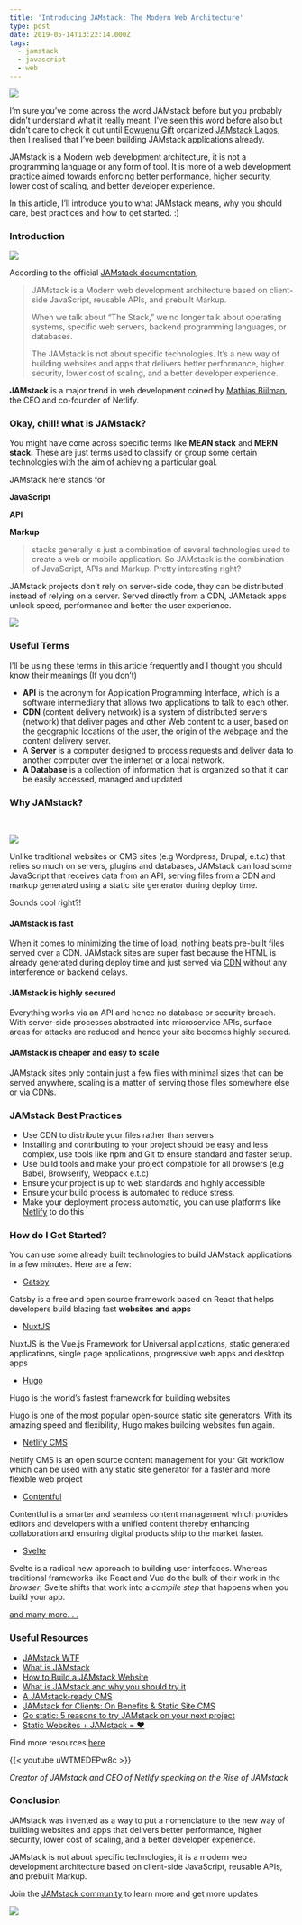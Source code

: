 ```yaml
---
title: 'Introducing JAMstack: The Modern Web Architecture'
type: post
date: 2019-05-14T13:22:14.000Z
tags:
  - jamstack
  - javascript
  - web
---
```

![](https://cdn-images-1.medium.com/max/720/1*xYSNCnp6eh2ZDpwQtYL6qg.jpeg)

I’m sure you’ve come across the word JAMstack before but you probably didn’t
understand what it really meant. I’ve seen this word before also but didn’t care
to check it out until [Egwuenu Gift](https://medium.com/u/46bccfc2f42c)
organized [JAMstack Lagos](https://twitter.com/jamstacklagos), then I realised
that I’ve been building JAMstack applications already.

JAMstack is a Modern web development architecture, it is not a programming
language or any form of tool. It is more of a web development practice aimed
towards enforcing better performance, higher security, lower cost of scaling,
and better developer experience.

In this article, I’ll introduce you to what JAMstack means, why you should care,
best practices and how to get started. :)

### Introduction

![](https://cdn-images-1.medium.com/max/720/0*t3L6E_t7RRLXjRcE.png)

According to the official [JAMstack documentation](https://jamstack.org/), 

> JAMstack is a Modern web development architecture based on client-side
> JavaScript, reusable APIs, and prebuilt Markup.
>
> When we talk about “The Stack,” we no longer talk about operating systems,
> specific web servers, backend programming languages, or databases.
>
> The JAMstack is not about specific technologies. It’s a new way of building
> websites and apps that delivers better performance, higher security, lower cost
> of scaling, and a better developer experience.

**JAMstack** is a major trend in web development coined by [Mathias
Biilman](https://twitter.com/biilmann), the CEO and co-founder of Netlify. 

### Okay, chill! what is JAMstack?

You might have come across specific terms like **MEAN stack** and **MERN
stack.** These are just terms used to classify or group some certain
technologies with the aim of achieving a particular goal.

JAMstack here stands for

**JavaScript**

**API**

**Markup**

> stacks generally is just a combination of several technologies used to create a
> web or mobile application. So JAMstack is the combination of JavaScript, APIs
> and Markup. Pretty interesting right?

JAMstack projects don’t rely on server-side code, they can be distributed
instead of relying on a server. Served directly from a CDN, JAMstack apps unlock
speed, performance and better the user experience.

![](https://cdn-images-1.medium.com/max/720/1*033Z3JaR-zCm46ro7AbD3A.png)

### Useful Terms

I’ll be using these terms in this article frequently and I thought you should
know their meanings (If you don’t)

* **API** is the acronym for Application Programming Interface, which is a
  software intermediary that allows two applications to talk to each other.
* **CDN** (content delivery network) is a system of distributed servers (network)
  that deliver pages and other Web content to a user, based on the geographic
  locations of the user, the origin of the webpage and the content delivery
  server.
* A **Server** is a computer designed to process requests and deliver data to
  another computer over the internet or a local network.
* **A Database** is a collection of information that is organized so that it can
  be easily accessed, managed and updated

### Why JAMstack?

<br> 

![](https://cdn-images-1.medium.com/max/720/0*HbtT08v5SNGI-FXo.png)

Unlike traditional websites or CMS sites (e.g Wordpress, Drupal, e.t.c) that
relies so much on servers, plugins and databases, JAMstack can load some
JavaScript that receives data from an API, serving files from a CDN and markup
generated using a static site generator during deploy time.

Sounds cool right?!

#### JAMstack is fast

When it comes to minimizing the time of load, nothing beats pre-built files
served over a CDN. JAMstack sites are super fast because the HTML is already
generated during deploy time and just served via
[CDN](https://flaviocopes.com/cdn/) without any interference or backend delays.

#### JAMstack is highly secured

Everything works via an API and hence no database or security breach. With
server-side processes abstracted into microservice APIs, surface areas for
attacks are reduced and hence your site becomes highly secured.

#### JAMstack is cheaper and easy to scale

JAMstack sites only contain just a few files with minimal sizes that can be
served anywhere, scaling is a matter of serving those files somewhere else or
via CDNs.

### JAMstack Best Practices

* Use CDN to distribute your files rather than servers 
* Installing and contributing to your project should be easy and less complex, use
  tools like npm and Git to ensure standard and faster setup.
* Use build tools and make your project compatible for all browsers (e.g Babel,
  Browserify, Webpack e.t.c)
* Ensure your project is up to web standards and highly accessible 
* Ensure your build process is automated to reduce stress.
* Make your deployment process automatic, you can use platforms like
  [Netlify](https://netlify.com) to do this

### How do I Get Started?

You can use some already built technologies to build JAMstack applications in a
few minutes. Here are a few:

* [Gatsby](https://www.gatsbyjs.org/)

Gatsby is a free and open source framework based on React that helps developers
build blazing fast **websites and** **apps**

* [NuxtJS](https://nuxtjs.org/)

NuxtJS is the Vue.js Framework for Universal applications, static generated
applications, single page applications, progressive web apps and desktop apps

* [Hugo](https://gohugo.io/)

Hugo is the world’s fastest framework for building websites

Hugo is one of the most popular open-source static site generators. With its
amazing speed and flexibility, Hugo makes building websites fun again.

* [Netlify CMS](https://www.netlifycms.org/)

Netlify CMS is an open source content management for your Git workflow which can
be used with any static site generator for a faster and more flexible web
project

* [Contentful](https://www.contentful.com)

Contentful is a smarter and seamless content management which provides editors
and developers with a unified content thereby enhancing collaboration and
ensuring digital products ship to the market faster.

* [Svelte](https://svelte.dev/)

Svelte is a radical new approach to building user interfaces. Whereas
traditional frameworks like React and Vue do the bulk of their work in the
_browser_, Svelte shifts that work into a _compile step_ that happens when you
build your app.

[and many more. . .](https://www.staticgen.com/)

### Useful Resources

* [JAMstack WTF](https://jamstack.wtf/)
* [What is JAMstack](https://buttercms.com/blog/what-is-jamstack)
* [How to Build a JAMstack
  Website](https://cosmicjs.com/blog/how-to-build-a-jamstack-website)
* [What is JAMstack and why you should try
  it](https://www.giftegwuenu.com/what-is-jamstack-and-why-you-should-try-it/)
* [A JAMstack-ready CMS](https://www.contentful.com/r/knowledgebase/jamstack-cms/)
* [JAMstack for Clients: On Benefits & Static Site
  CMS](https://snipcart.com/blog/jamstack-clients-static-site-cms)
* [Go static: 5 reasons to try JAMstack on your next
  project](https://builtvisible.com/go-static-try-jamstack/)
* [Static Websites + JAMstack =
  ❤](https://julian.is/article/static-websites-and-jamstack/)

Find more resources [here](https://jamstack.org/resources/)

{{< youtube uWTMEDEPw8c >}}

_Creator of JAMstack and CEO of Netlify speaking on the Rise of JAMstack_

### Conclusion

JAMstack was invented as a way to put a nomenclature to the new way of building
websites and apps that delivers better performance, higher security, lower cost
of scaling, and a better developer experience.

JAMstack is not about specific technologies, it is a modern web development
architecture based on client-side JavaScript, reusable APIs, and prebuilt
Markup.

Join the [JAMstack community](https://jamstack.org/community/) to learn more and
get more updates

![](https://cdn-images-1.medium.com/max/720/0*u_qiPNnUE4eC3W6W.png)
